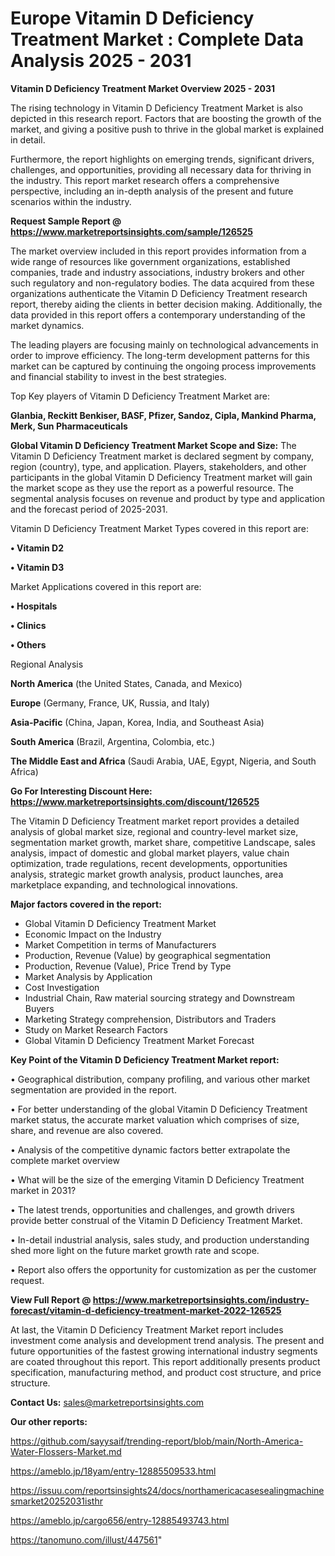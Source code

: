 # Europe Vitamin D Deficiency Treatment Market : Complete Data Analysis 2025 - 2031

<Strong> Vitamin D Deficiency Treatment Market Overview 2025 - 2031</strong>

The rising technology in Vitamin D Deficiency Treatment Market is also depicted in this research report. Factors that are boosting the growth of the market, and giving a positive push to thrive in the global market is explained in detail.

Furthermore, the report highlights on emerging trends, significant drivers, challenges, and opportunities, providing all necessary data for thriving in the industry. This report market research offers a comprehensive perspective, including an in-depth analysis of the present and future scenarios within the industry.

<strong>Request Sample Report @ <a href=https://www.marketreportsinsights.com/sample/126525>https://www.marketreportsinsights.com/sample/126525</a></strong>

The market overview included in this report provides information from a wide range of resources like government organizations, established companies, trade and industry associations, industry brokers and other such regulatory and non-regulatory bodies. The data acquired from these organizations authenticate the Vitamin D Deficiency Treatment research report, thereby aiding the clients in better decision making. Additionally, the data provided in this report offers a contemporary understanding of the market dynamics.

The leading players are focusing mainly on technological advancements in order to improve efficiency. The long-term development patterns for this market can be captured by continuing the ongoing process improvements and financial stability to invest in the best strategies.

Top Key players of Vitamin D Deficiency Treatment Market are:

<strong>Glanbia, Reckitt Benkiser, BASF, Pfizer, Sandoz, Cipla, Mankind Pharma, Merk, Sun Pharmaceuticals</strong>

<strong><b>Global Vitamin D Deficiency Treatment Market Scope and Size:</b></strong>
The Vitamin D Deficiency Treatment market is declared segment by company, region (country), type, and application. Players, stakeholders, and other participants in the global Vitamin D Deficiency Treatment market will gain the market scope as they use the report as a powerful resource. The segmental analysis focuses on revenue and product by type and application and the forecast period of 2025-2031.

Vitamin D Deficiency Treatment Market Types covered in this report are:

<strong>• Vitamin D2

• Vitamin D3</strong>

Market Applications covered in this report are:

<strong>• Hospitals

• Clinics

• Others</strong> 

Regional Analysis

<strong>North America</strong> (the United States, Canada, and Mexico)

<strong>Europe</strong> (Germany, France, UK, Russia, and Italy)

<strong>Asia-Pacific</strong> (China, Japan, Korea, India, and Southeast Asia)

<strong>South America</strong> (Brazil, Argentina, Colombia, etc.)

<strong>The Middle East and Africa</strong> (Saudi Arabia, UAE, Egypt, Nigeria, and South Africa)

<strong>Go For Interesting Discount Here: <a href=https://www.marketreportsinsights.com/discount/126525>https://www.marketreportsinsights.com/discount/126525</a></strong>

The Vitamin D Deficiency Treatment market report provides a detailed analysis of global market size, regional and country-level market size, segmentation market growth, market share, competitive Landscape, sales analysis, impact of domestic and global market players, value chain optimization, trade regulations, recent developments, opportunities analysis, strategic market growth analysis, product launches, area marketplace expanding, and technological innovations.

<strong><b>Major factors covered in the report:</b></strong>
<ul>
  <li>Global Vitamin D Deficiency Treatment Market </li>
  <li>Economic Impact on the Industry</li>
  <li>Market Competition in terms of Manufacturers</li>
  <li>Production, Revenue (Value) by geographical segmentation</li>
  <li>Production, Revenue (Value), Price Trend by Type</li>
  <li>Market Analysis by Application</li>
  <li>Cost Investigation</li>
  <li>Industrial Chain, Raw material sourcing strategy and Downstream Buyers</li>
  <li>Marketing Strategy comprehension, Distributors and Traders</li>
  <li>Study on Market Research Factors</li>
  <li>Global Vitamin D Deficiency Treatment Market Forecast</li>
</ul>

<strong><b>Key Point of the Vitamin D Deficiency Treatment Market report:</b></strong>

• Geographical distribution, company profiling, and various other market segmentation are provided in the report.

• For better understanding of the global Vitamin D Deficiency Treatment market status, the accurate market valuation which comprises of size, share, and revenue are also covered.

• Analysis of the competitive dynamic factors better extrapolate the complete market overview

• What will be the size of the emerging Vitamin D Deficiency Treatment market in 2031?

• The latest trends, opportunities and challenges, and growth drivers provide better construal of the Vitamin D Deficiency Treatment Market.

• In-detail industrial analysis, sales study, and production understanding shed more light on the future market growth rate and scope.

• Report also offers the opportunity for customization as per the customer request.

<strong><b>View Full Report @ <a href=https://www.marketreportsinsights.com/industry-forecast/vitamin-d-deficiency-treatment-market-2022-126525>https://www.marketreportsinsights.com/industry-forecast/vitamin-d-deficiency-treatment-market-2022-126525</a></b></strong>


At last, the Vitamin D Deficiency Treatment Market report includes investment come analysis and development trend analysis. The present and future opportunities of the fastest growing international industry segments are coated throughout this report. This report additionally presents product specification, manufacturing method, and product cost structure, and price structure.

<strong>Contact Us:</strong>
sales@marketreportsinsights.com

<strong>Our other reports:</strong>

<a href=https://github.com/sayysaif/trending-report/blob/main/North-America-Water-Flossers-Market.md>https://github.com/sayysaif/trending-report/blob/main/North-America-Water-Flossers-Market.md</a>

<a href=https://ameblo.jp/18yam/entry-12885509533.html>https://ameblo.jp/18yam/entry-12885509533.html</a>

<a href=https://issuu.com/reportsinsights24/docs/northamericacasesealingmachinesmarket20252031isthr>https://issuu.com/reportsinsights24/docs/northamericacasesealingmachinesmarket20252031isthr</a>

<a href=https://ameblo.jp/cargo656/entry-12885493743.html>https://ameblo.jp/cargo656/entry-12885493743.html</a>

<a href=https://tanomuno.com/illust/447561>https://tanomuno.com/illust/447561</a>"
